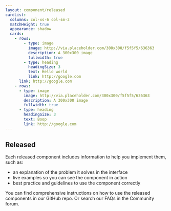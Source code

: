 ```yaml
---
layout: component/released
cardList:
  columns: col-xs-6 col-sm-3
  matchHeight: true
  appearance: shadow
  cards:
    - rows:
        - type: image
          image: http://via.placeholder.com/300x300/f5f5f5/636363
          description: A 300x300 image
          fullwidth: true
        - type: heading
          headingSize: 3
          text: Hello world
          link: http://google.com
      link: http://google.com
    - rows:
      - type: image
        image: http://via.placeholder.com/300x300/f5f5f5/636363
        description: A 300x300 image
        fullwidth: true
      - type: heading
        headingSize: 3
        text: Boop
        link: http://google.com
---
```


## Released

Each released component includes information to help you implement them, such as:

- an explanation of the problem it solves in the interface
- live examples so you can see the component in action
- best practice and guidelines to use the component correctly

You can find comprehensive instructions on how to use the released components in our GitHub repo. Or search our FAQs in the Community forum.

